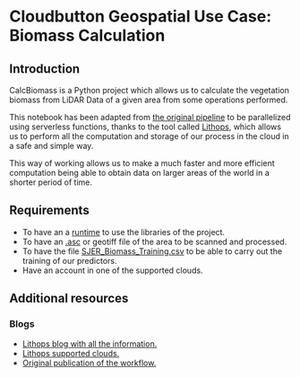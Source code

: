 # Cloudbutton Geospatial Use Case: Biomass Calculation
## Introduction
CalcBiomass is a Python project which allows us to calculate the vegetation biomass from LiDAR Data of a given area from some operations performed.

This notebook has been adapted from [the original pipeline](https://www.neonscience.org/resources/learning-hub/tutorials/calc-biomass-py) to be parallelized using serverless functions, thanks to the tool called [Lithops](https://github.com/lithops-cloud/lithops), which allows us to perform all the computation and storage of our process in the cloud in a safe and simple way. 

This way of working allows us to make a much faster and more efficient computation being able to obtain data on larger areas of the world in a shorter period of time.

## Requirements
* To have an a [runtime](https://github.com/lithops-cloud/lithops/tree/master/runtime) to use the libraries of the project.
* To have an [.asc](https://centrodedescargas.cnig.es/CentroDescargas/index.jsp) or geotiff file of the area to be scanned and processed.
* To have the file [SJER_Biomass_Training.csv](https://neondata.sharefile.com/share/view/cdc8242e24ad4517/fobd4959-4cf0-44ab-acc6-0695a04a1afc) to be able to carry out the training of our predictors.
* Have an account in one of the supported clouds.

## Additional resources
### Blogs
* [Lithops blog with all the information.](https://lithops-cloud.github.io/docs/)
* [Lithops supported clouds.](https://lithops-cloud.github.io/docs/source/configuration.html)
* [Original publication of the workflow.](https://www.neonscience.org/resources/learning-hub/tutorials/calc-biomass-py)